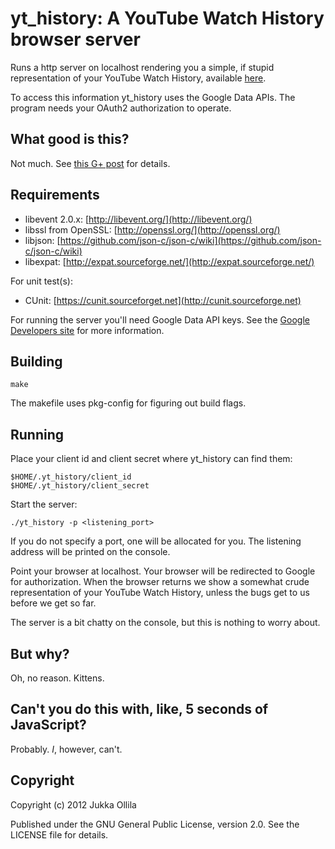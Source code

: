 # yt_history: A YouTube Watch History browser server

Runs a http server on localhost rendering you a simple, if stupid
representation of your YouTube Watch History, available
[here](http://www.youtube.com/feed/history).

To access this information yt_history uses the Google Data APIs. The
program needs your OAuth2 authorization to operate.

## What good is this?

Not much. See [this G+ post](https://plus.google.com/106361938481599545441/posts/86QvofmxPes)
for details.

## Requirements

 * libevent 2.0.x: [http://libevent.org/](http://libevent.org/)
 * libssl from OpenSSL: [http://openssl.org/](http://openssl.org/)
 * libjson: [https://github.com/json-c/json-c/wiki](https://github.com/json-c/json-c/wiki)
 * libexpat: [http://expat.sourceforge.net/](http://expat.sourceforge.net/)

For unit test(s):

 * CUnit: [https://cunit.sourceforget.net](http://cunit.sourceforge.net)

For running the server you'll need Google Data API keys. See the
[Google Developers site](http://developers.google.com/) for more information.

## Building

    make

The makefile uses pkg-config for figuring out build flags.

## Running

Place your client id and client secret where yt_history can find them:

    $HOME/.yt_history/client_id
    $HOME/.yt_history/client_secret

Start the server:

    ./yt_history -p <listening_port>

If you do not specify a port, one will be allocated for you. The
listening address will be printed on the console.

Point your browser at localhost. Your browser will be redirected to
Google for authorization. When the browser returns we show a somewhat
crude representation of your YouTube Watch History, unless the bugs get
to us before we get so far.

The server is a bit chatty on the console, but this is nothing to worry about.

## But why?

Oh, no reason. Kittens.

## Can't you do this with, like, 5 seconds of JavaScript?

Probably. _I_, however, can't.

## Copyright

Copyright (c) 2012 Jukka Ollila

Published under the GNU General Public License, version 2.0. See the
LICENSE file for details.

